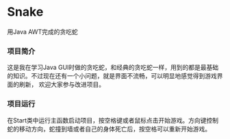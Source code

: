 # Snake
用Java AWT完成的贪吃蛇

### 项目简介
这是我在学习Java GUI时做的贪吃蛇，和经典的贪吃蛇一样，用到的都是最基础的知识。不过现在还有一个小问题，就是界面不流畅，可以明显地感觉得到游戏界面的刷新，
欢迎大家参与改进项目。

### 项目运行
在Start类中运行主函数启动项目，按空格键或者鼠标点击开始游戏。方向键控制蛇的移动方向，蛇撞到墙或者自己的身体死亡后，按空格可以重新开始游戏。
